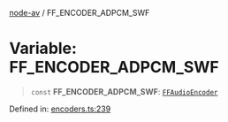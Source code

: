 [node-av](../globals.md) / FF\_ENCODER\_ADPCM\_SWF

# Variable: FF\_ENCODER\_ADPCM\_SWF

> `const` **FF\_ENCODER\_ADPCM\_SWF**: [`FFAudioEncoder`](../type-aliases/FFAudioEncoder.md)

Defined in: [encoders.ts:239](https://github.com/seydx/av/blob/f8631fc881b394300b1479f511d55cf1c370a87f/src/constants/encoders.ts#L239)
